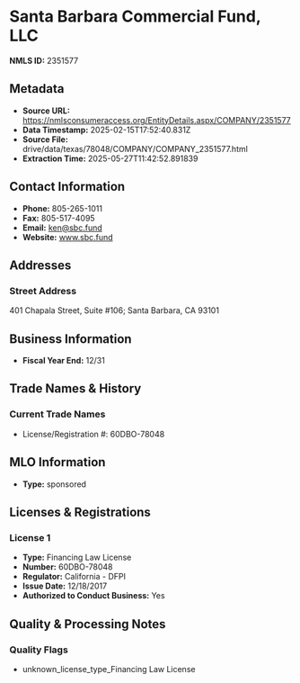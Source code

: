 # Santa Barbara Commercial Fund, LLC

**NMLS ID:** 2351577

## Metadata
- **Source URL:** https://nmlsconsumeraccess.org/EntityDetails.aspx/COMPANY/2351577
- **Data Timestamp:** 2025-02-15T17:52:40.831Z
- **Source File:** drive/data/texas/78048/COMPANY/COMPANY_2351577.html
- **Extraction Time:** 2025-05-27T11:42:52.891839

## Contact Information
- **Phone:** 805-265-1011
- **Fax:** 805-517-4095
- **Email:** ken@sbc.fund
- **Website:** www.sbc.fund

## Addresses
### Street Address
401 Chapala Street, Suite #106; Santa Barbara, CA 93101

## Business Information
- **Fiscal Year End:** 12/31

## Trade Names & History
### Current Trade Names
- License/Registration #: 60DBO-78048

## MLO Information
- **Type:** sponsored

## Licenses & Registrations

### License 1
- **Type:** Financing Law License
- **Number:** 60DBO-78048
- **Regulator:** California - DFPI
- **Issue Date:** 12/18/2017
- **Authorized to Conduct Business:** Yes

## Quality & Processing Notes
### Quality Flags
- unknown_license_type_Financing Law License
